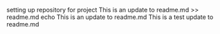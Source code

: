 setting up repository for project
This is an update to readme.md >> readme.md
echo This is an update to readme.md
This is a test update to readme.md

